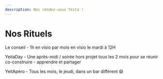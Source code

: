 ```yaml
---
description: Nos rendez-vous Yeita !
---
```


# Nos Rituels

Le conseil - 1h en visio par mois en visio le mardi à 12H&#x20;

YeitaDay - Une après-midi / soirée hors projet tous les 2 mois pour se réunir co-construire - apprendre et partager&#x20;

YeitApéro - Tous les mois, le jeudi, dans un bar différent :smile:

